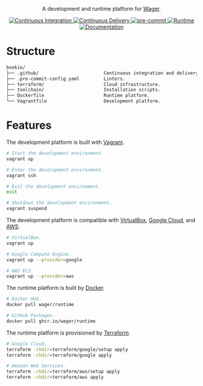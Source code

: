 <p align="center">
  A development and runtime platform for <a href="https://github.com/wager/wager">Wager</a>.
</p>

<p align="center">
  <a href="https://github.com/wager/bookie/actions/workflows/ci.yml">
    <img
      src="https://github.com/wager/bookie/workflows/ci/badge.svg?branch=main"
      alt="Continuous Integration"
    />
  </a>
  <a href="https://github.com/wager/bookie/actions/workflows/cd.yml">
    <img
      src="https://github.com/wager/bookie/workflows/cd/badge.svg?branch=main"
      alt="Continuous Delivery"
    />
  </a>
  <a href="https://github.com/pre-commit/pre-commit">
    <img
      src="https://img.shields.io/badge/pre--commit-enabled-brightgreen?logo=pre-commit"
      alt="pre-commit"
    />
  </a>
  <a href="https://hub.docker.com/r/wager/runtime">
    <img
      src="https://img.shields.io/docker/image-size/wager/runtime/latest?label=runtime"
      alt="Runtime"
    />
  </a>
  <a href="https://wager.help">
    <img
      src="https://img.shields.io/badge/docs-wager.help-informational"
      alt="Documentation"
    />
  </a>
</p>

# Structure

```bash
bookie/
├── .github/                        Continuous integration and delivery workflows.
├── .pre-commit-config.yaml         Linters.
├── terraform/                      Cloud infrastructure.
├── toolchain/                      Installation scripts.
├── Dockerfile                      Runtime platform.
└── Vagrantfile                     Development platform.
```

# Features

The development platform is built with [Vagrant].

```bash
# Start the development environment.
vagrant up

# Enter the development environment.
vagrant ssh

# Exit the development environment.
exit

# Shutdown the development environment.
vagrant suspend
```

The development platform is compatible with [VirtualBox], [Google Cloud], and [AWS].

```bash
# VirtualBox.
vagrant up

# Google Compute Engine.
vagrant up --provider=google

# AWS EC2.
vagrant up --provider=aws
```

The runtime platform is built by [Docker].

```bash
# Docker Hub.
docker pull wager/runtime

# GitHub Packages.
docker pull ghcr.io/wager/runtime
```

The runtime platform is provisioned by [Terraform].

```bash
# Google Cloud.
terraform -chdir=terraform/google/setup apply
terraform -chdir=terraform/google apply

# Amazon Web Services.
terraform -chdir=terraform/aws/setup apply
terraform -chdir=terraform/aws apply
```

[AWS]:
  https://aws.amazon.com/ec2
[Docker]:
  https://www.docker.com/
[Google Cloud]:
  https://cloud.google.com/compute
[Terraform]:
  https://www.terraform.io/
[Vagrant]:
  https://www.vagrantup.com
[VirtualBox]:
  https://www.virtualbox.org
